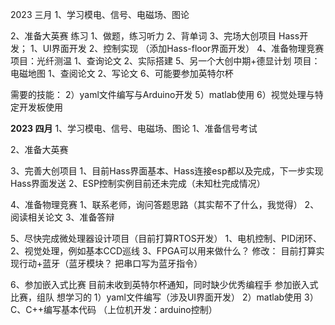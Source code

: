 2023 三月
1、学习模电、信号、电磁场、图论

2、准备大英赛
	练习
		1、做题，练习听力
		2、背单词
3、完场大创项目
	Hass开发；
		1、UI界面开发
		2、控制实现
		（添加Hass-floor界面开发）
4、准备物理竞赛
	项目：光纤测温
		1、查询论文
		2、实际搭建
5、另一个大创中期+德显计划
	项目：电磁地图
		1、查阅论文
		2、写论文
6、可能要参加英特尔杯

需要的技能：
2）yaml文件编写与Arduino开发
5）matlab使用
6）视觉处理与特定开发板使用


**2023 四月**
1、学习模电、信号、电磁场、图论
1、准备信号考试

2、准备大英赛

3、完善大创项目
	1、目前Hass界面基本、Hass连接esp都以及完成，下一步实现Hass界面发送 
	2、ESP控制实例目前还未完成（未知杜完成情况）

4、准备物理竞赛
	1、联系老师，询问答题思路（其实帮不了什么，我觉得）
	2、阅读相关论文
	3、准备答辩

5、尽快完成微处理器设计项目（目前打算RTOS开发）
	1、电机控制、PID闭环、
	2、视觉处理，例如基本CCD巡线
	3、FPGA可以用来做什么？
	修改：
	目前打算实现行动+蓝牙（蓝牙模块？ 把串口写为蓝牙指令）

6、参加嵌入式比赛
	目前未收到英特尔杯通知，同时缺少优秀编程手
	参加嵌入式比赛，组队
想学习的
1）yaml文件编写（涉及UI界面开发）
2）matlab使用
3）C、C++编写基本代码
（上位机开发：arduino控制）
